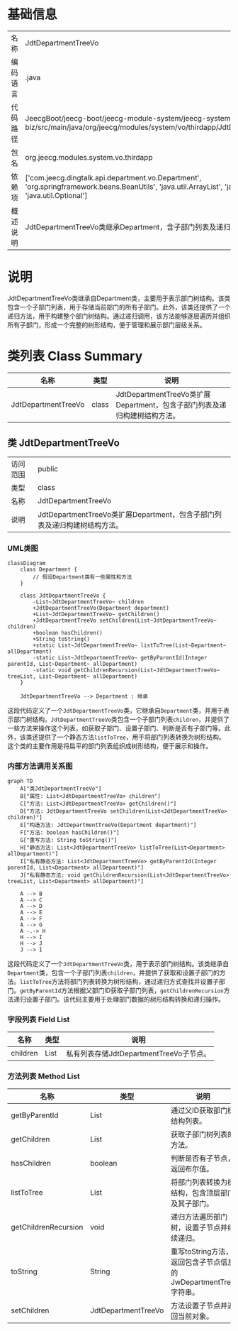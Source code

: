 # 基础信息

|      |      |
|------|------|
| 名称 | JdtDepartmentTreeVo |
| 编码语言 | .java |
| 代码路径 | JeecgBoot/jeecg-boot/jeecg-module-system/jeecg-system-biz/src/main/java/org/jeecg/modules/system/vo/thirdapp/JdtDepartmentTreeVo.java |
| 包名 | org.jeecg.modules.system.vo.thirdapp |
| 依赖项 | ['com.jeecg.dingtalk.api.department.vo.Department', 'org.springframework.beans.BeanUtils', 'java.util.ArrayList', 'java.util.List', 'java.util.Optional'] |
| 概述说明 | JdtDepartmentTreeVo类继承Department，含子部门列表及递归建树方法。 |

# 说明

JdtDepartmentTreeVo类继承自Department类，主要用于表示部门树结构。该类包含一个子部门列表，用于存储当前部门的所有子部门。此外，该类还提供了一个递归方法，用于构建整个部门树结构。通过递归调用，该方法能够逐层遍历并组织所有子部门，形成一个完整的树形结构，便于管理和展示部门层级关系。

# 类列表 Class Summary

| 名称   | 类型  | 说明 |
|-------|------|-------------|
| JdtDepartmentTreeVo | class | JdtDepartmentTreeVo类扩展Department，包含子部门列表及递归构建树结构方法。 |



## 类 JdtDepartmentTreeVo

|      |      |
|------|------|
| 访问范围 | public |
| 类型 | class |
| 名称 | JdtDepartmentTreeVo |
| 说明 | JdtDepartmentTreeVo类扩展Department，包含子部门列表及递归构建树结构方法。 |


### UML类图

```mermaid
classDiagram
    class Department {
        // 假设Department类有一些属性和方法
    }

    class JdtDepartmentTreeVo {
        -List~JdtDepartmentTreeVo~ children
        +JdtDepartmentTreeVo(Department department)
        +List~JdtDepartmentTreeVo~ getChildren()
        +JdtDepartmentTreeVo setChildren(List~JdtDepartmentTreeVo~ children)
        +boolean hasChildren()
        +String toString()
        +static List~JdtDepartmentTreeVo~ listToTree(List~Department~ allDepartment)
        -static List~JdtDepartmentTreeVo~ getByParentId(Integer parentId, List~Department~ allDepartment)
        -static void getChildrenRecursion(List~JdtDepartmentTreeVo~ treeList, List~Department~ allDepartment)
    }

    JdtDepartmentTreeVo --> Department : 继承
```

这段代码定义了一个`JdtDepartmentTreeVo`类，它继承自`Department`类，并用于表示部门树结构。`JdtDepartmentTreeVo`类包含一个子部门列表`children`，并提供了一些方法来操作这个列表，如获取子部门、设置子部门、判断是否有子部门等。此外，该类还提供了一个静态方法`listToTree`，用于将部门列表转换为树形结构。这个类的主要作用是将扁平的部门列表组织成树形结构，便于展示和操作。


### 内部方法调用关系图

```mermaid
graph TD
    A["类JdtDepartmentTreeVo"]
    B["属性: List<JdtDepartmentTreeVo> children"]
    C["方法: List<JdtDepartmentTreeVo> getChildren()"]
    D["方法: JdtDepartmentTreeVo setChildren(List<JdtDepartmentTreeVo> children)"]
    E["构造方法: JdtDepartmentTreeVo(Department department)"]
    F["方法: boolean hasChildren()"]
    G["重写方法: String toString()"]
    H["静态方法: List<JdtDepartmentTreeVo> listToTree(List<Department> allDepartment)"]
    I["私有静态方法: List<JdtDepartmentTreeVo> getByParentId(Integer parentId, List<Department> allDepartment)"]
    J["私有静态方法: void getChildrenRecursion(List<JdtDepartmentTreeVo> treeList, List<Department> allDepartment)"]

    A --> B
    A --> C
    A --> D
    A --> E
    A --> F
    A --> G
    A -.-> H
    H --> I
    H --> J
    J --> I
```

这段代码定义了一个`JdtDepartmentTreeVo`类，用于表示部门树结构。该类继承自`Department`类，包含一个子部门列表`children`，并提供了获取和设置子部门的方法。`listToTree`方法将部门列表转换为树形结构，通过递归方式查找并设置子部门。`getByParentId`方法根据父部门ID获取子部门列表，`getChildrenRecursion`方法递归设置子部门。该代码主要用于处理部门数据的树形结构转换和递归操作。

### 字段列表 Field List

| 名称  | 类型  | 说明 |
|-------|-------|------|
| children | List<JdtDepartmentTreeVo> | 私有列表存储JdtDepartmentTreeVo子节点。 |

### 方法列表 Method List

| 名称  | 类型  | 说明 |
|-------|-------|------|
| getByParentId | List<JdtDepartmentTreeVo> | 通过父ID获取部门树结构列表。 |
| getChildren | List<JdtDepartmentTreeVo> | 获取子部门树列表的方法。 |
| hasChildren | boolean | 判断是否有子节点，返回布尔值。 |
| listToTree | List<JdtDepartmentTreeVo> | 将部门列表转换为树结构，包含顶层部门及其子部门。 |
| getChildrenRecursion | void | 递归方法遍历部门树，设置子节点并继续递归。 |
| toString | String | 重写toString方法，返回包含子节点信息的JwDepartmentTree字符串。 |
| setChildren | JdtDepartmentTreeVo | 方法设置子节点并返回当前对象。 |




